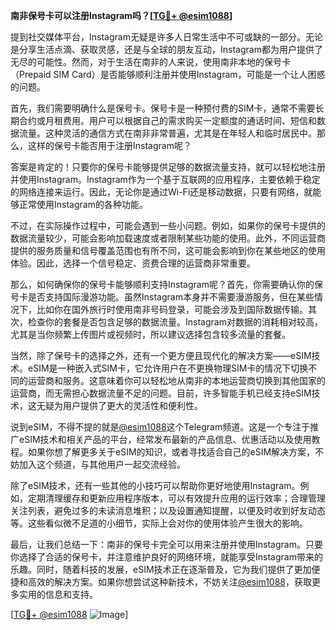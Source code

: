 **南非保号卡可以注册Instagram吗？[[TG💪+ @esim1088](https://t.me/s/esim1088)]**

提到社交媒体平台，Instagram无疑是许多人日常生活中不可或缺的一部分。无论是分享生活点滴、获取灵感，还是与全球的朋友互动，Instagram都为用户提供了无尽的可能性。然而，对于生活在南非的人来说，使用南非本地的保号卡（Prepaid SIM Card）是否能够顺利注册并使用Instagram，可能是一个让人困惑的问题。

首先，我们需要明确什么是保号卡。保号卡是一种预付费的SIM卡，通常不需要长期合约或月租费用。用户可以根据自己的需求购买一定额度的通话时间、短信和数据流量。这种灵活的通信方式在南非非常普遍，尤其是在年轻人和临时居民中。那么，这样的保号卡能否用于注册Instagram呢？

答案是肯定的！只要你的保号卡能够提供足够的数据流量支持，就可以轻松地注册并使用Instagram。Instagram作为一个基于互联网的应用程序，主要依赖于稳定的网络连接来运行。因此，无论你是通过Wi-Fi还是移动数据，只要有网络，就能够正常使用Instagram的各种功能。

不过，在实际操作过程中，可能会遇到一些小问题。例如，如果你的保号卡提供的数据流量较少，可能会影响加载速度或者限制某些功能的使用。此外，不同运营商提供的服务质量和信号覆盖范围也有所不同，这可能会影响到你在某些地区的使用体验。因此，选择一个信号稳定、资费合理的运营商非常重要。

那么，如何确保你的保号卡能够顺利支持Instagram呢？首先，你需要确认你的保号卡是否支持国际漫游功能。虽然Instagram本身并不需要漫游服务，但在某些情况下，比如你在国外旅行时使用南非号码登录，可能会涉及到国际数据传输。其次，检查你的套餐是否包含足够的数据流量。Instagram对数据的消耗相对较高，尤其是当你频繁上传图片或视频时，所以建议选择包含较多流量的套餐。

当然，除了保号卡的选择之外，还有一个更方便且现代化的解决方案——eSIM技术。eSIM是一种嵌入式SIM卡，它允许用户在不更换物理SIM卡的情况下切换不同的运营商和服务。这意味着你可以轻松地从南非的本地运营商切换到其他国家的运营商，而无需担心数据流量不足的问题。目前，许多智能手机已经支持eSIM技术，这无疑为用户提供了更大的灵活性和便利性。

说到eSIM，不得不提的就是[@esim1088](https://t.me/s/esim1088)这个Telegram频道。这是一个专注于推广eSIM技术和相关产品的平台，经常发布最新的产品信息、优惠活动以及使用教程。如果你想了解更多关于eSIM的知识，或者寻找适合自己的eSIM解决方案，不妨加入这个频道，与其他用户一起交流经验。

除了eSIM技术，还有一些其他的小技巧可以帮助你更好地使用Instagram。例如，定期清理缓存和更新应用程序版本，可以有效提升应用的运行效率；合理管理关注列表，避免过多的未读消息堆积；以及设置通知提醒，以便及时收到好友动态等。这些看似微不足道的小细节，实际上会对你的使用体验产生很大的影响。

最后，让我们总结一下：南非的保号卡完全可以用来注册并使用Instagram。只要你选择了合适的保号卡，并注意维护良好的网络环境，就能享受Instagram带来的乐趣。同时，随着科技的发展，eSIM技术正在逐渐普及，它为我们提供了更加便捷和高效的解决方案。如果你想尝试这种新技术，不妨关注[@esim1088](https://t.me/s/esim1088)，获取更多实用的信息和支持。

[[TG💪+ @esim1088](https://t.me/s/esim1088) ![Image](https://i.postimg.cc/4NQfJmqS/Snipaste-2025-05-13-00-14-12.png)]